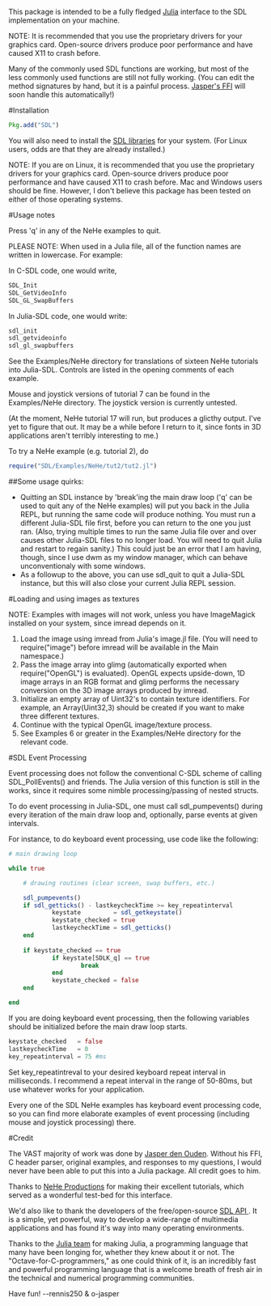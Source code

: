 This package is intended to be a fully fledged
[Julia](http://www.julialang.org) interface to the SDL implementation on your
machine.

NOTE: It is recommended that you use the proprietary drivers for your graphics
card.  Open-source drivers produce poor performance and have caused X11 to
crash before. 

Many of the commonly used SDL functions are working, but most of the less
commonly used functions are still not fully working. (You can edit the method
signatures by hand, but it is a painful process.  [Jasper's
FFI](https://github.com/o-jasper/julia-ffi.git) will soon handle this
automatically!)

#Installation

```julia
Pkg.add("SDL")
```

You will also need to install the [SDL libraries](http://www.libsdl.org) for
your system. (For Linux users, odds are that they are already installed.)

NOTE: If you are on Linux, it is recommended that you use the proprietary
drivers for your graphics card.  Open-source drivers produce poor performance
and have caused X11 to crash before.  Mac and Windows users should be fine.
However, I don't believe this package has been tested on either of those
operating systems.

#Usage notes

Press 'q' in any of the NeHe examples to quit.

PLEASE NOTE: When used in a Julia file, all of the function names are written in
lowercase. For example:

In C-SDL code, one would write,

```c
SDL_Init
SDL_GetVideoInfo
SDL_GL_SwapBuffers
```

In Julia-SDL code, one would write:

```julia
sdl_init
sdl_getvideoinfo
sdl_gl_swapbuffers
```

See the Examples/NeHe directory for translations of sixteen NeHe tutorials into
Julia-SDL.  Controls are listed in the opening comments of each example.  

Mouse and joystick versions of tutorial 7 can be found in the Examples/NeHe
directory.  The joystick version is currently untested.

(At the moment, NeHe tutorial 17 will run, but produces a glicthy output.  I've
yet to figure that out.  It may be a while before I return to it, since fonts
in 3D applications aren't terribly interesting to me.)

To try a NeHe example (e.g. tutorial 2), do

```julia
require("SDL/Examples/NeHe/tut2/tut2.jl")
```

##Some usage quirks:

- Quitting an SDL instance by 'break'ing the main draw loop ('q' can be used to
quit any of the NeHe examples) will put you back in the Julia REPL, but running the
same code will produce nothing. You must run a different Julia-SDL file first,
before you can return to the one you just ran.  (Also, trying multiple times to
run the same Julia file over and over causes other Julia-SDL files to no longer
load.  You will need to quit Julia and restart to regain sanity.)  This could
just be an error that I am having, though, since I use dwm as my window
manager, which can behave unconventionaly with some windows.
- As a followup to the above, you can use sdl_quit to quit a Julia-SDL
instance, but this will also close your current Julia REPL session.

#Loading and using images as textures

NOTE: Examples with images will not work, unless you have ImageMagick installed on
your system, since imread depends on it.

1. Load the image using imread from Julia's image.jl file. (You will need to
	 require("image") before imread will be available in the Main namespace.)
2. Pass the image array into glimg (automatically exported when
	 require("OpenGL") is evaluated). OpenGL expects upside-down, 1D image arrays
	 in an RGB format and glimg performs the necessary conversion on the 3D image
	 arrays produced by imread.
3. Initialize an empty array of Uint32's to contain texture identifiers.  For
	 example, an Array(Uint32,3) should be created if you want to make three
	 different textures.
4. Continue with the typical OpenGL image/texture process.
5. See Examples 6 or greater in the Examples/NeHe directory for the relevant
	 code.
	 
#SDL Event Processing

Event processing does not follow the conventional C-SDL scheme of calling
SDL_PollEvents() and friends.  The Julia version of this function is still in
the works, since it requires some nimble processing/passing of nested structs.  

To do event processing in Julia-SDL, one must call sdl_pumpevents() during
every iteration of the main draw loop and, optionally, parse events at given
intervals.

For instance, to do keyboard event processing, use code like the following:

```julia
# main drawing loop

while true

	# drawing routines (clear screen, swap buffers, etc.)

	sdl_pumpevents()
	if sdl_getticks() - lastkeycheckTime >= key_repeatinterval
			keystate         = sdl_getkeystate()
			keystate_checked = true
			lastkeycheckTime = sdl_getticks()
	end
			
	if keystate_checked == true
			if keystate[SDLK_q] == true
					break
			end
			keystate_checked = false
	end

end
```

If you are doing keyboard event processing, then the following variables should
be initialized before the main draw loop starts.

```julia
keystate_checked   = false
lastkeycheckTime   = 0
key_repeatinterval = 75 #ms
```

Set key_repeatintreval to your desired keyboard repeat interval in
milliseconds.  I recommend a repeat interval in the range of 50-80ms, but use
whatever works for your application.

Every one of the SDL NeHe examples has keyboard event processing code, so you
can find more elaborate examples of event processing (including mouse and
joystick processing) there.

#Credit

The VAST majority of work was done by [Jasper den
Ouden](https://github.com/o-jasper).  Without his FFI, C header parser,
original examples, and responses to my questions, I would never have been able
to put this into a Julia package.  All credit goes to him.

Thanks to [NeHe Productions](http://nehe.gamedev.net) for making their
excellent tutorials, which served as a wonderful test-bed for this interface. 

We'd also like to thank the developers of the free/open-source [SDL API
](http://www.libsdl.org). It is a simple, yet powerful, way to develop a
wide-range of multimedia applications and has found it's way into many
operating environments.

Thanks to the [Julia team](http://julialang.org) for making Julia, a
programming language that many have been longing for, whether they knew about
it or not. The "Octave-for-C-programmers," as one could think of it, is an
incredibly fast and powerful programming language that is a welcome breath of
fresh air in the technical and numerical programming communities.

Have fun!
--rennis250 & o-jasper

